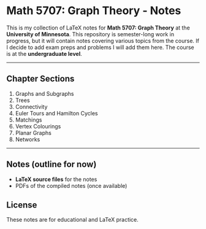 # Math 5707: Graph Theory - Notes 

This is my collection of LaTeX notes for **Math 5707: Graph Theory** at the **University of Minnesota**. This repository is semester-long work in progress, but it will contain notes covering various topics from the course. If I decide to add exam preps and problems I will add them here. The course is at the **undergraduate level**.

***

## Chapter Sections
1. Graphs and Subgraphs
2. Trees
3. Connectivity
4. Euler Tours and Hamilton Cycles 
5. Matchings 
8. Vertex Colourings 
9. Planar Graphs 
11. Networks 

***

## Notes (outline for now)

- **LaTeX source files** for the notes
- PDFs of the compiled notes (once available)


## License

These notes are for educational and LaTeX practice.
